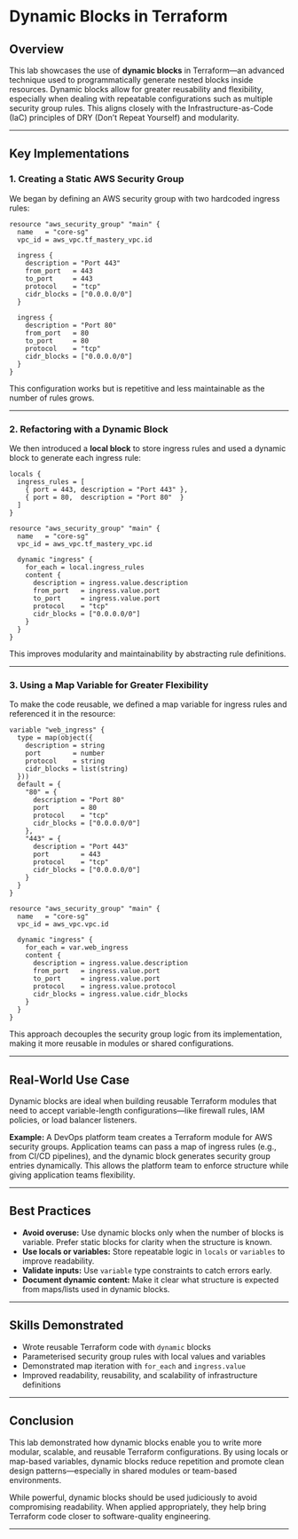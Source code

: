 # Dynamic Blocks in Terraform

## Overview

This lab showcases the use of **dynamic blocks** in Terraform—an advanced technique used to programmatically generate nested blocks inside resources. Dynamic blocks allow for greater reusability and flexibility, especially when dealing with repeatable configurations such as multiple security group rules. This aligns closely with the Infrastructure-as-Code (IaC) principles of DRY (Don’t Repeat Yourself) and modularity.

---

## Key Implementations

### 1. Creating a Static AWS Security Group

We began by defining an AWS security group with two hardcoded ingress rules:

```hcl
resource "aws_security_group" "main" {
  name   = "core-sg"
  vpc_id = aws_vpc.tf_mastery_vpc.id

  ingress {
    description = "Port 443"
    from_port   = 443
    to_port     = 443
    protocol    = "tcp"
    cidr_blocks = ["0.0.0.0/0"]
  }

  ingress {
    description = "Port 80"
    from_port   = 80
    to_port     = 80
    protocol    = "tcp"
    cidr_blocks = ["0.0.0.0/0"]
  }
}
```

This configuration works but is repetitive and less maintainable as the number of rules grows.

---

### 2. Refactoring with a Dynamic Block

We then introduced a **local block** to store ingress rules and used a dynamic block to generate each ingress rule:

```hcl
locals {
  ingress_rules = [
    { port = 443, description = "Port 443" },
    { port = 80,  description = "Port 80"  }
  ]
}

resource "aws_security_group" "main" {
  name   = "core-sg"
  vpc_id = aws_vpc.tf_mastery_vpc.id

  dynamic "ingress" {
    for_each = local.ingress_rules
    content {
      description = ingress.value.description
      from_port   = ingress.value.port
      to_port     = ingress.value.port
      protocol    = "tcp"
      cidr_blocks = ["0.0.0.0/0"]
    }
  }
}
```

This improves modularity and maintainability by abstracting rule definitions.

---

### 3. Using a Map Variable for Greater Flexibility

To make the code reusable, we defined a map variable for ingress rules and referenced it in the resource:

```hcl
variable "web_ingress" {
  type = map(object({
    description = string
    port        = number
    protocol    = string
    cidr_blocks = list(string)
  }))
  default = {
    "80" = {
      description = "Port 80"
      port        = 80
      protocol    = "tcp"
      cidr_blocks = ["0.0.0.0/0"]
    },
    "443" = {
      description = "Port 443"
      port        = 443
      protocol    = "tcp"
      cidr_blocks = ["0.0.0.0/0"]
    }
  }
}

resource "aws_security_group" "main" {
  name   = "core-sg"
  vpc_id = aws_vpc.vpc.id

  dynamic "ingress" {
    for_each = var.web_ingress
    content {
      description = ingress.value.description
      from_port   = ingress.value.port
      to_port     = ingress.value.port
      protocol    = ingress.value.protocol
      cidr_blocks = ingress.value.cidr_blocks
    }
  }
}
```

This approach decouples the security group logic from its implementation, making it more reusable in modules or shared configurations.

---

## Real-World Use Case

Dynamic blocks are ideal when building reusable Terraform modules that need to accept variable-length configurations—like firewall rules, IAM policies, or load balancer listeners.

**Example:**
A DevOps platform team creates a Terraform module for AWS security groups. Application teams can pass a map of ingress rules (e.g., from CI/CD pipelines), and the dynamic block generates security group entries dynamically. This allows the platform team to enforce structure while giving application teams flexibility.

---

## Best Practices

- **Avoid overuse:** Use dynamic blocks only when the number of blocks is variable. Prefer static blocks for clarity when the structure is known.
- **Use locals or variables:** Store repeatable logic in `locals` or `variables` to improve readability.
- **Validate inputs:** Use `variable` type constraints to catch errors early.
- **Document dynamic content:** Make it clear what structure is expected from maps/lists used in dynamic blocks.

---

## Skills Demonstrated

- Wrote reusable Terraform code with `dynamic` blocks
- Parameterised security group rules with local values and variables
- Demonstrated map iteration with `for_each` and `ingress.value`
- Improved readability, reusability, and scalability of infrastructure definitions

---

## Conclusion

This lab demonstrated how dynamic blocks enable you to write more modular, scalable, and reusable Terraform configurations. By using locals or map-based variables, dynamic blocks reduce repetition and promote clean design patterns—especially in shared modules or team-based environments.

While powerful, dynamic blocks should be used judiciously to avoid compromising readability. When applied appropriately, they help bring Terraform code closer to software-quality engineering.

---
